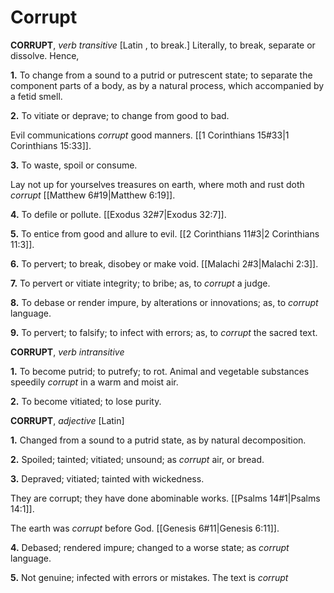 # Corrupt

**CORRUPT**, _verb transitive_ \[Latin , to break.\] Literally, to break, separate or dissolve. Hence,

**1.** To change from a sound to a putrid or putrescent state; to separate the component parts of a body, as by a natural process, which accompanied by a fetid smell.

**2.** To vitiate or deprave; to change from good to bad.

Evil communications _corrupt_ good manners. [[1 Corinthians 15#33|1 Corinthians 15:33]].

**3.** To waste, spoil or consume.

Lay not up for yourselves treasures on earth, where moth and rust doth _corrupt_ [[Matthew 6#19|Matthew 6:19]].

**4.** To defile or pollute. [[Exodus 32#7|Exodus 32:7]].

**5.** To entice from good and allure to evil. [[2 Corinthians 11#3|2 Corinthians 11:3]].

**6.** To pervert; to break, disobey or make void. [[Malachi 2#3|Malachi 2:3]].

**7.** To pervert or vitiate integrity; to bribe; as, to _corrupt_ a judge.

**8.** To debase or render impure, by alterations or innovations; as, to _corrupt_ language.

**9.** To pervert; to falsify; to infect with errors; as, to _corrupt_ the sacred text.

**CORRUPT**, _verb intransitive_

**1.** To become putrid; to putrefy; to rot. Animal and vegetable substances speedily _corrupt_ in a warm and moist air.

**2.** To become vitiated; to lose purity.

**CORRUPT**, _adjective_ \[Latin\]

**1.** Changed from a sound to a putrid state, as by natural decomposition.

**2.** Spoiled; tainted; vitiated; unsound; as _corrupt_ air, or bread.

**3.** Depraved; vitiated; tainted with wickedness.

They are corrupt; they have done abominable works. [[Psalms 14#1|Psalms 14:1]].

The earth was _corrupt_ before God. [[Genesis 6#11|Genesis 6:11]].

**4.** Debased; rendered impure; changed to a worse state; as _corrupt_ language.

**5.** Not genuine; infected with errors or mistakes. The text is _corrupt_
